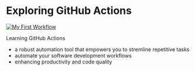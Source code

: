 # Exploring GitHub Actions
[![My First Workflow](https://github.com/jtfernandesGit/github_actions_1/actions/workflows/first-example.yml/badge.svg)](https://github.com/jtfernandesGit/github_actions_1/actions/workflows/first-example.yml)


Learning GitHub Actions

 - a robust automation tool that empowers you to stremline repetitive tasks
 - automate your software development workflows
 - enhancing productivity and code quality




